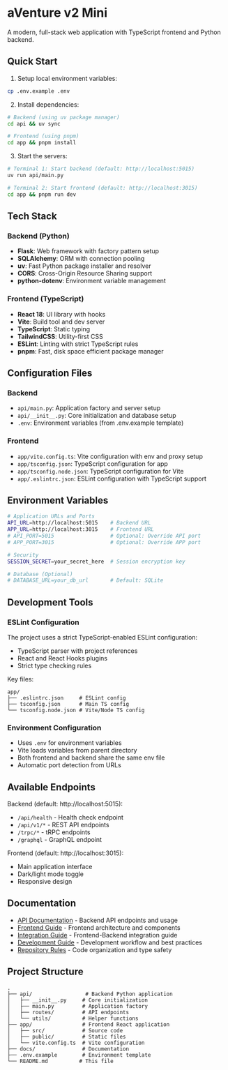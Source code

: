 # aVenture v2 Mini

A modern, full-stack web application with TypeScript frontend and Python backend.

## Quick Start

1. Setup local environment variables:
```bash
cp .env.example .env
```

2. Install dependencies:
```bash
# Backend (using uv package manager)
cd api && uv sync

# Frontend (using pnpm)
cd app && pnpm install
```

3. Start the servers:
```bash
# Terminal 1: Start backend (default: http://localhost:5015)
uv run api/main.py

# Terminal 2: Start frontend (default: http://localhost:3015)
cd app && pnpm run dev
```

## Tech Stack

### Backend (Python)
- **Flask**: Web framework with factory pattern setup
- **SQLAlchemy**: ORM with connection pooling
- **uv**: Fast Python package installer and resolver
- **CORS**: Cross-Origin Resource Sharing support
- **python-dotenv**: Environment variable management

### Frontend (TypeScript)
- **React 18**: UI library with hooks
- **Vite**: Build tool and dev server
- **TypeScript**: Static typing
- **TailwindCSS**: Utility-first CSS
- **ESLint**: Linting with strict TypeScript rules
- **pnpm**: Fast, disk space efficient package manager

## Configuration Files

### Backend
- `api/main.py`: Application factory and server setup
- `api/__init__.py`: Core initialization and database setup
- `.env`: Environment variables (from .env.example template)

### Frontend
- `app/vite.config.ts`: Vite configuration with env and proxy setup
- `app/tsconfig.json`: TypeScript configuration for app
- `app/tsconfig.node.json`: TypeScript configuration for Vite
- `app/.eslintrc.json`: ESLint configuration with TypeScript support

## Environment Variables

```bash
# Application URLs and Ports
API_URL=http://localhost:5015    # Backend URL
APP_URL=http://localhost:3015    # Frontend URL
# API_PORT=5015                  # Optional: Override API port
# APP_PORT=3015                  # Optional: Override APP port

# Security
SESSION_SECRET=your_secret_here  # Session encryption key

# Database (Optional)
# DATABASE_URL=your_db_url       # Default: SQLite
```

## Development Tools

### ESLint Configuration
The project uses a strict TypeScript-enabled ESLint configuration:
- TypeScript parser with project references
- React and React Hooks plugins
- Strict type checking rules

Key files:
```
app/
├── .eslintrc.json     # ESLint config
├── tsconfig.json      # Main TS config
└── tsconfig.node.json # Vite/Node TS config
```

### Environment Configuration
- Uses `.env` for environment variables
- Vite loads variables from parent directory
- Both frontend and backend share the same env file
- Automatic port detection from URLs

## Available Endpoints

Backend (default: http://localhost:5015):
- `/api/health` - Health check endpoint
- `/api/v1/*` - REST API endpoints
- `/trpc/*` - tRPC endpoints
- `/graphql` - GraphQL endpoint

Frontend (default: http://localhost:3015):
- Main application interface
- Dark/light mode toggle
- Responsive design

## Documentation

- [API Documentation](docs/api.md) - Backend API endpoints and usage
- [Frontend Guide](docs/frontend.md) - Frontend architecture and components
- [Integration Guide](docs/integration.md) - Frontend-Backend integration guide
- [Development Guide](docs/dev_guide.md) - Development workflow and best practices
- [Repository Rules](docs/repo_rules.md) - Code organization and type safety

## Project Structure

```
.
├── api/                 # Backend Python application
│   ├── __init__.py     # Core initialization
│   ├── main.py         # Application factory
│   ├── routes/         # API endpoints
│   └── utils/          # Helper functions
├── app/                # Frontend React application
│   ├── src/            # Source code
│   ├── public/         # Static files
│   └── vite.config.ts  # Vite configuration
├── docs/               # Documentation
├── .env.example        # Environment template
└── README.md          # This file